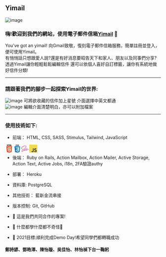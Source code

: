 ## Yimail
<img width="522" alt="image" src="https://user-images.githubusercontent.com/92965935/147843947-d7639b41-ca2c-4370-804b-9867eb4e4208.png">

### 嗨!歡迎到我們的網站，使用電子郵件信箱[Yimail](https://yimails.com/) 👋 
You’ve got an yimail!
向Gmail致敬，復刻電子郵件信箱服務，簡單註冊並登入，便可使用Yimail。</br>
有悄悄話只想跟愛人說?還是有好消息要昭告天下和家人、朋友以及同事們分享?</br>
透過Yimail讓你輕輕鬆鬆編輯信件
還可以依個人喜好自訂標籤，讓你有系統地做好信件分類!

-----------------------------------------------------------------------------

### 請跟著我們的腳步一起探索Yimail的世界:

<img width="909" alt="image" src="https://user-images.githubusercontent.com/92965935/147844600-c147540b-fe76-4371-9986-6745e5409221.png">
可將欲收藏的信件加上星號
介面選擇中英文都通

</br>

<img width="520" alt="image" src="https://user-images.githubusercontent.com/92965935/147844640-19158197-33a7-4436-8bac-4ab0d77d4127.png">
編輯介面清楚明白，亦可以附加檔案

------------------------------------------------------------------------------------------------------------------
### 使用技術如下:
-	前端： HTML, CSS, SASS, Stimulus, Tailwind, JavaScript 
<img align="left" alt="HTML5" width="26px" src="https://raw.githubusercontent.com/github/explore/80688e429a7d4ef2fca1e82350fe8e3517d3494d/topics/html/html.png" />
<img align="left" alt="CSS3" width="26px" src="https://raw.githubusercontent.com/github/explore/80688e429a7d4ef2fca1e82350fe8e3517d3494d/topics/css/css.png" />
<img align="left" alt="Sass" width="26px" src="https://raw.githubusercontent.com/github/explore/80688e429a7d4ef2fca1e82350fe8e3517d3494d/topics/sass/sass.png" />
<img align="left" alt="JavaScript" width="26px" src="https://raw.githubusercontent.com/github/explore/80688e429a7d4ef2fca1e82350fe8e3517d3494d/topics/javascript/javascript.png" />
</br>

-	後端： Ruby on Rails, Action Mailbox, Action Mailer, Active Storage, Action Text, Active Jobs, i18n, 2FA驗證authy
-	部署： Heroku
-	資料庫: PostgreSQL
-	其他技術：  藍新金流串接
-	版本控制: Git, GitHub

- 🔭 這是我們共同合作的專案!
- 🌱 什麼都學什麼都不奇怪🤣
- 🥅 2021目標:順利完成Demo Day!希望同學們都轉職成功

#### 鄭詩諺、鄧皓澤、陳怡璇、吳佳怡、林怡禎下台一鞠躬